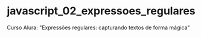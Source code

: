# javascript_02_expressoes_regulares
Curso Alura: "Expressões regulares: capturando textos de forma mágica"

